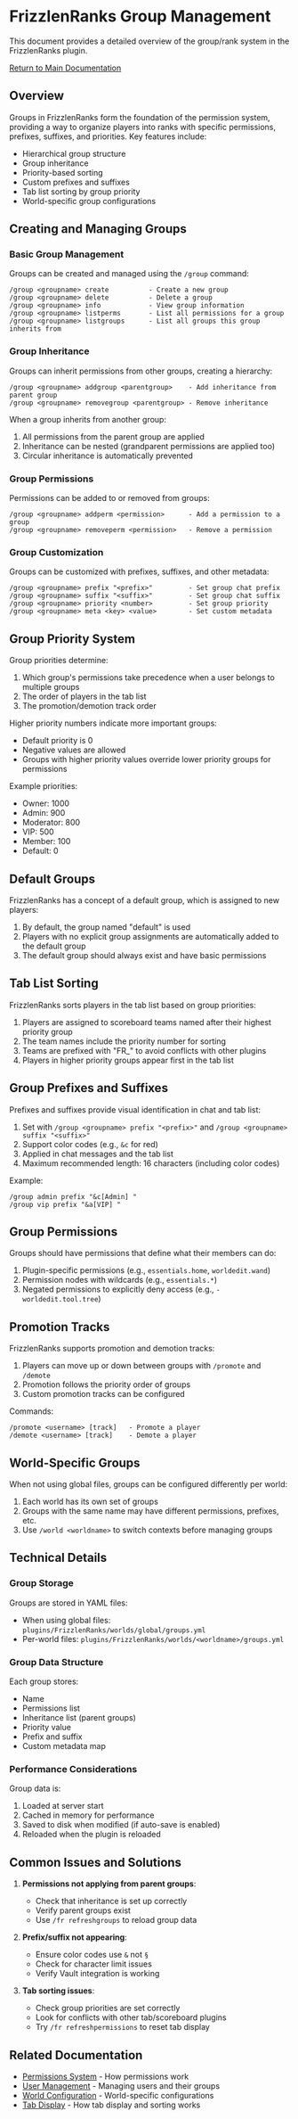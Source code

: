 # FrizzlenRanks Group Management

This document provides a detailed overview of the group/rank system in the FrizzlenRanks plugin.

[Return to Main Documentation](../README.md)

## Overview

Groups in FrizzlenRanks form the foundation of the permission system, providing a way to organize players into ranks with specific permissions, prefixes, suffixes, and priorities. Key features include:

- Hierarchical group structure
- Group inheritance
- Priority-based sorting
- Custom prefixes and suffixes
- Tab list sorting by group priority
- World-specific group configurations

## Creating and Managing Groups

### Basic Group Management

Groups can be created and managed using the `/group` command:

```
/group <groupname> create          - Create a new group
/group <groupname> delete          - Delete a group
/group <groupname> info            - View group information
/group <groupname> listperms       - List all permissions for a group
/group <groupname> listgroups      - List all groups this group inherits from
```

### Group Inheritance

Groups can inherit permissions from other groups, creating a hierarchy:

```
/group <groupname> addgroup <parentgroup>    - Add inheritance from parent group
/group <groupname> removegroup <parentgroup> - Remove inheritance
```

When a group inherits from another group:
1. All permissions from the parent group are applied
2. Inheritance can be nested (grandparent permissions are applied too)
3. Circular inheritance is automatically prevented

### Group Permissions

Permissions can be added to or removed from groups:

```
/group <groupname> addperm <permission>      - Add a permission to a group
/group <groupname> removeperm <permission>   - Remove a permission
```

### Group Customization

Groups can be customized with prefixes, suffixes, and other metadata:

```
/group <groupname> prefix "<prefix>"         - Set group chat prefix
/group <groupname> suffix "<suffix>"         - Set group chat suffix
/group <groupname> priority <number>         - Set group priority
/group <groupname> meta <key> <value>        - Set custom metadata
```

## Group Priority System

Group priorities determine:
1. Which group's permissions take precedence when a user belongs to multiple groups
2. The order of players in the tab list
3. The promotion/demotion track order

Higher priority numbers indicate more important groups:
- Default priority is 0
- Negative values are allowed
- Groups with higher priority values override lower priority groups for permissions

Example priorities:
- Owner: 1000
- Admin: 900
- Moderator: 800
- VIP: 500
- Member: 100
- Default: 0

## Default Groups

FrizzlenRanks has a concept of a default group, which is assigned to new players:

1. By default, the group named "default" is used
2. Players with no explicit group assignments are automatically added to the default group
3. The default group should always exist and have basic permissions

## Tab List Sorting

FrizzlenRanks sorts players in the tab list based on group priorities:

1. Players are assigned to scoreboard teams named after their highest priority group
2. The team names include the priority number for sorting
3. Teams are prefixed with "FR_" to avoid conflicts with other plugins
4. Players in higher priority groups appear first in the tab list

## Group Prefixes and Suffixes

Prefixes and suffixes provide visual identification in chat and tab list:

1. Set with `/group <groupname> prefix "<prefix>"` and `/group <groupname> suffix "<suffix>"`
2. Support color codes (e.g., `&c` for red)
3. Applied in chat messages and the tab list
4. Maximum recommended length: 16 characters (including color codes)

Example:
```
/group admin prefix "&c[Admin] "
/group vip prefix "&a[VIP] "
```

## Group Permissions

Groups should have permissions that define what their members can do:

1. Plugin-specific permissions (e.g., `essentials.home`, `worldedit.wand`)
2. Permission nodes with wildcards (e.g., `essentials.*`)
3. Negated permissions to explicitly deny access (e.g., `-worldedit.tool.tree`)

## Promotion Tracks

FrizzlenRanks supports promotion and demotion tracks:

1. Players can move up or down between groups with `/promote` and `/demote`
2. Promotion follows the priority order of groups
3. Custom promotion tracks can be configured

Commands:
```
/promote <username> [track]   - Promote a player
/demote <username> [track]    - Demote a player
```

## World-Specific Groups

When not using global files, groups can be configured differently per world:

1. Each world has its own set of groups
2. Groups with the same name may have different permissions, prefixes, etc.
3. Use `/world <worldname>` to switch contexts before managing groups

## Technical Details

### Group Storage

Groups are stored in YAML files:
- When using global files: `plugins/FrizzlenRanks/worlds/global/groups.yml`
- Per-world files: `plugins/FrizzlenRanks/worlds/<worldname>/groups.yml`

### Group Data Structure

Each group stores:
- Name
- Permissions list
- Inheritance list (parent groups)
- Priority value
- Prefix and suffix
- Custom metadata map

### Performance Considerations

Group data is:
1. Loaded at server start
2. Cached in memory for performance
3. Saved to disk when modified (if auto-save is enabled)
4. Reloaded when the plugin is reloaded

## Common Issues and Solutions

1. **Permissions not applying from parent groups**:
   - Check that inheritance is set up correctly
   - Verify parent groups exist
   - Use `/fr refreshgroups` to reload group data

2. **Prefix/suffix not appearing**:
   - Ensure color codes use `&` not `§`
   - Check for character limit issues
   - Verify Vault integration is working

3. **Tab sorting issues**:
   - Check group priorities are set correctly
   - Look for conflicts with other tab/scoreboard plugins
   - Try `/fr refreshpermissions` to reset tab display

## Related Documentation

- [Permissions System](permissions.md) - How permissions work
- [User Management](users.md) - Managing users and their groups
- [World Configuration](worlds.md) - World-specific configurations
- [Tab Display](tab.md) - How tab display and sorting works 